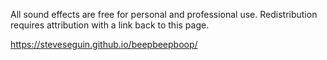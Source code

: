 All sound effects are free for personal and professional use. Redistribution requires attribution with a link back to this page.

https://steveseguin.github.io/beepbeepboop/
